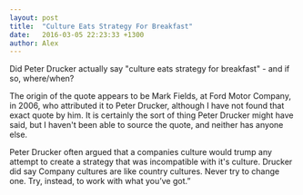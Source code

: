 ```yaml
---
layout: post
title:  "Culture Eats Strategy For Breakfast"
date:   2016-03-05 22:23:33 +1300
author: Alex
---
```


Did Peter Drucker actually say "culture eats strategy for breakfast" - and if so, where/when?

The origin of the quote appears to be Mark Fields, at Ford Motor Company, in 2006, who attributed it to Peter Drucker, although I have not found that exact quote by him.
It is certainly the sort of thing Peter Drucker might have said, but I haven't been able to source the quote, and neither has anyone else.

Peter Drucker often argued that a companies culture would trump any attempt to create a strategy that was incompatible with it's culture. Drucker did say Company cultures are like country cultures. Never try to change one. Try, instead, to work with what you’ve got.”
